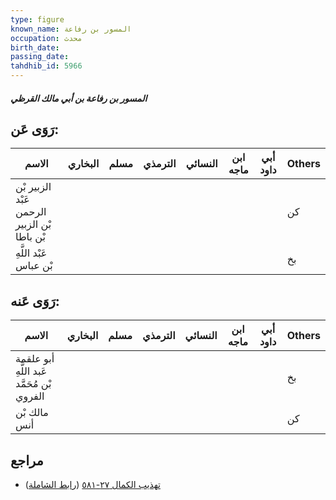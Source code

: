 ```yaml
---
type: figure
known_name: المسور بن رفاعة
occupation: محدث
birth_date:
passing_date:
tahdhib_id: 5966
---
```

##### المسور بن رفاعة بن أبي مالك القرظي

## رَوَى عَن:
| الاسم                                       | البخاري | مسلم | الترمذي | النسائي | ابن ماجه | أبي داود | Others |
| ------------------------------------------- | ------- | ---- | ------- | ------- | -------- | -------- | ------ |
| الزبير بْن عَبْد الرحمن بْن الزبير بْن باطا |         |      |         |         |          |          | كن     |
| عَبْد اللَّهِ بْن عباس                      |         |      |         |         |          |          | بخ     |
## رَوَى عَنه:
| الاسم                                      | البخاري | مسلم | الترمذي | النسائي | ابن ماجه | أبي داود | Others |
| ------------------------------------------ | ------- | ---- | ------- | ------- | -------- | -------- | ------ |
| أبو علقمة عَبد اللَّهِ بْن مُحَمَّد الفروي |         |      |         |         |          |          | بخ     |
| مالك بْن أنس                               |         |      |         |         |          |          | كن     |
## مراجع
- [تهذيب الكمال ٢٧-٥٨١](obsidian://open?vault=Tahdhib-al-Kamal&file=Figures/٥٩٦٦-المسور%20بن%20رفاعة%20بن%20أبي%20مالك%20القرظي) ([رابط الشاملة](https://shamela.ws/book/3722/14970))